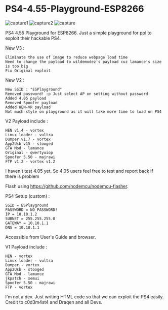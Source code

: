 # PS4-4.55-Playground-ESP8266

![capture1](https://user-images.githubusercontent.com/36906814/38398967-ef5af5f0-3979-11e8-8365-75b123f9837f.PNG)
![capture2](https://user-images.githubusercontent.com/36906814/38398968-ef927fde-3979-11e8-8a83-cdb776e1ac5c.PNG)
![capture](https://user-images.githubusercontent.com/36906814/38398969-efd5ad7c-3979-11e8-8ee8-1dae1bde80ed.PNG)

PS4 4.55 Playground for ESP8266. Just a simple playground for ppl to exploit their hackable PS4.

New V3 :

    Eliminate the use of image to reduce webpage load time
    Need to change the payload to wildemodez's payload cuz lamance's size is too big 
    Fix Original exploit

New V2 :
    
    New SSID : "ESPlayground"
    Removed password! :p Just select AP on setting without password
    Added 4.05 payload
    Removed Spoofer payload
    Added HEN-VR payload
    Not much style on playground as it will take more time to load on PS4 
    
V2 Payload include :

    HEN v1.4 - vortex 
    Linux loader - vultra
    Dumper v1.7 - vortex 
    App2Usb v15 - stooged
    GTA Mod - lamance
    Original - qwertyuiop
    Spoofer 5.50 - majrawi
    FTP v1.2 - vortex v1.2

I haven't test 4.05 yet. So 4.05 users feel free to test and report back if there is problem

Flash using https://github.com/nodemcu/nodemcu-flasher.

PS4 Setup (custom) :

    SSID = ESPlayground
    PASSWORD = NO PASSWORD!
    IP = 10.10.1.2
    SUBNET = 255.255.255.0
    GATEWAY = 10.10.1.1
    DNS = 10.10.1.1

Accessible from User's Guide and browser.

V1 Payload include :

    HEN - vortex
    Linux loader - vultra
    Dumper - vortex
    App2Usb - stooged
    GTA Mod - lamance
    jkpatch - xemui
    Spoofer 5.50 - majrawi
    FTP - vortex
    
 I'm not a dev. Just writing HTML code so that we can exploit the PS4 easily. Credit to c0d3m4st4 and Draqen and all Devs.
